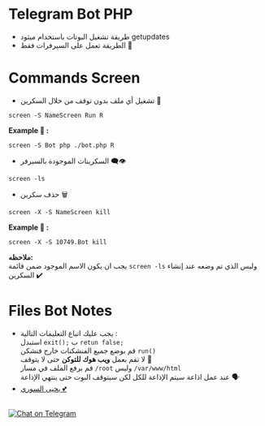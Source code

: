 # Telegram Bot PHP
* طريقة تشغيل البوتات باستخدام ميثود getupdates
* الطريقة تعمل على السيرفرات فقط 🙂
# Commands Screen
* تشغيل أي ملف بدون توقف من خلال السكرين 💯
```
screen -S NameScreen Run R
```
<b>Example 🔰 :</b>
```
screen -S Bot php ./bot.php R
```
* السكرينات الموجودة بالسيرفر 👁‍🗨
```
screen -ls
```
* حذف سكرين 🗑
```
screen -X -S NameScreen kill
```
<b>Example 🔰 :</b>
```
screen -X -S 10749.Bot kill
```
<b>ملاحظه:</b><br>
يجب ان يكون الاسم الموجود ضمن قائمة `screen -ls` وليس الذي تم وضعه عند إنشاء السكرين ✔️
# Files Bot Notes
* يجب عليك اتباع التعليمات التالية : <br>
استبدل `exit();` ب `retun false;` <br>
قم بوضع جميع الفنشكنات خارج فنشكن `run()` <br>
لا تقم بعمل <b>ويب هوك للتوكن</b> حتى لا يتوقف 🙂 <br>
قم برفع الملف في مسار `/root` وليس `/var/www/html` <br>
عند عمل اذاعة سيتم الإذاعة للكل لكن سيتوقف البوت حتى ينتهي الإذاعة 🗣️ <br>
* [يحيى السوري 💕](https://t.me/KKYKKN)
<br>
<a href="https://t.me/Dv_Wolf"><img src="https://img.shields.io/badge/Chat-on%20Telegram-2CA5E0.svg?logo=telegram&style=for-the-badge" alt="Chat on Telegram"/></a>
